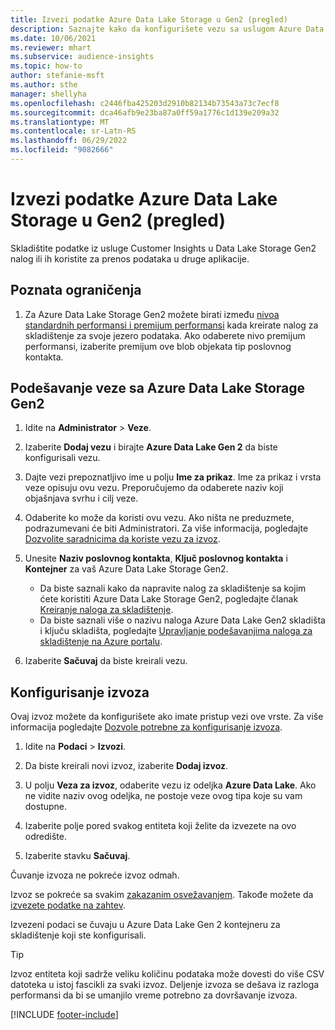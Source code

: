 ```yaml
---
title: Izvezi podatke Azure Data Lake Storage u Gen2 (pregled)
description: Saznajte kako da konfigurišete vezu sa uslugom Azure Data Lake Storage Gen2.
ms.date: 10/06/2021
ms.reviewer: mhart
ms.subservice: audience-insights
ms.topic: how-to
author: stefanie-msft
ms.author: sthe
manager: shellyha
ms.openlocfilehash: c2446fba425203d2910b82134b73543a73c7ecf8
ms.sourcegitcommit: dca46afb9e23ba87a0ff59a1776c1d139e209a32
ms.translationtype: MT
ms.contentlocale: sr-Latn-RS
ms.lasthandoff: 06/29/2022
ms.locfileid: "9082666"
---
```

# <a name="export-data-to-azure-data-lake-storage-gen2-preview"></a>Izvezi podatke Azure Data Lake Storage u Gen2 (pregled)

Skladištite podatke iz usluge Customer Insights u Data Lake Storage Gen2 nalog ili ih koristite za prenos podataka u druge aplikacije.

## <a name="known-limitations"></a>Poznata ograničenja

1. Za Azure Data Lake Storage Gen2 možete birati između [nivoa standardnih performansi i premijum performansi](/azure/storage/blobs/create-data-lake-storage-account) kada kreirate nalog za skladištenje za svoje jezero podataka. Ako odaberete nivo premijum performansi, izaberite premijum ove blob objekata tip poslovnog kontakta.

## <a name="set-up-the-connection-to-azure-data-lake-storage-gen2"></a>Podešavanje veze sa Azure Data Lake Storage Gen2

1. Idite na **Administrator** > **Veze**.

1. Izaberite **Dodaj vezu** i birajte **Azure Data Lake Gen 2** da biste konfigurisali vezu.

1. Dajte vezi prepoznatljivo ime u polju **Ime za prikaz**. Ime za prikaz i vrsta veze opisuju ovu vezu. Preporučujemo da odaberete naziv koji objašnjava svrhu i cilj veze.

1. Odaberite ko može da koristi ovu vezu. Ako ništa ne preduzmete, podrazumevani će biti Administratori. Za više informacija, pogledajte [Dozvolite saradnicima da koriste vezu za izvoz](connections.md#allow-contributors-to-use-a-connection-for-exports).

1. Unesite **Naziv poslovnog kontakta**, **Ključ poslovnog kontakta** i **Kontejner** za vaš Azure Data Lake Storage Gen2.
    - Da biste saznali kako da napravite nalog za skladištenje sa kojim ćete koristiti Azure Data Lake Storage Gen2, pogledajte članak [Kreiranje naloga za skladištenje](/azure/storage/blobs/create-data-lake-storage-account). 
    - Da biste saznali više o nazivu naloga Azure Data Lake Gen2 skladišta i ključu skladišta, pogledajte [Upravljanje podešavanjima naloga za skladištenje na Azure portalu](/azure/storage/common/storage-account-manage).

1. Izaberite **Sačuvaj** da biste kreirali vezu.

## <a name="configure-an-export"></a>Konfigurisanje izvoza

Ovaj izvoz možete da konfigurišete ako imate pristup vezi ove vrste. Za više informacija pogledajte [Dozvole potrebne za konfigurisanje izvoza](export-destinations.md#set-up-a-new-export).

1. Idite na **Podaci** > **Izvozi**.

1. Da biste kreirali novi izvoz, izaberite **Dodaj izvoz**.

1. U polju **Veza za izvoz**, odaberite vezu iz odeljka **Azure Data Lake**. Ako ne vidite naziv ovog odeljka, ne postoje veze ovog tipa koje su vam dostupne.

1. Izaberite polje pored svakog entiteta koji želite da izvezete na ovo odredište.

1. Izaberite stavku **Sačuvaj**.

Čuvanje izvoza ne pokreće izvoz odmah.

Izvoz se pokreće sa svakim [zakazanim osvežavanjem](system.md#schedule-tab).
Takođe možete da [izvezete podatke na zahtev](export-destinations.md#run-exports-on-demand).

Izvezeni podaci se čuvaju u Azure Data Lake Gen 2 kontejneru za skladištenje koji ste konfigurisali.

> [!TIP]
> Izvoz entiteta koji sadrže veliku količinu podataka može dovesti do više CSV datoteka u istoj fascikli za svaki izvoz. Deljenje izvoza se dešava iz razloga performansi da bi se umanjilo vreme potrebno za dovršavanje izvoza.

[!INCLUDE [footer-include](includes/footer-banner.md)]
